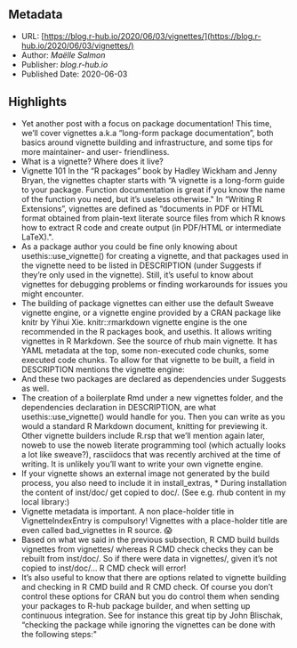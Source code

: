 ## Metadata

* URL: [https://blog.r-hub.io/2020/06/03/vignettes/](https://blog.r-hub.io/2020/06/03/vignettes/)
* Author: *Maëlle Salmon*
* Publisher: *blog.r-hub.io*
* Published Date: 2020-06-03

## Highlights

* Yet another post with a focus on package documentation! This time, we’ll cover vignettes a.k.a “long-form package documentation”, both basics around vignette building and infrastructure, and some tips for more maintainer- and user- friendliness.
* What is a vignette? Where does it live?
* Vignette 101 In the “R packages” book by Hadley Wickham and Jenny Bryan, the vignettes chapter starts with “A vignette is a long-form guide to your package. Function documentation is great if you know the name of the function you need, but it’s useless otherwise." In “Writing R Extensions”, vignettes are defined as “documents in PDF or HTML format obtained from plain-text literate source files from which R knows how to extract R code and create output (in PDF/HTML or intermediate LaTeX).".
* As a package author you could be fine only knowing about usethis::use_vignette() for creating a vignette, and that packages used in the vignette need to be listed in DESCRIPTION (under Suggests if they’re only used in the vignette). Still, it’s useful to know about vignettes for debugging problems or finding workarounds for issues you might encounter.
* The building of package vignettes can either use the default Sweave vignette engine, or a vignette engine provided by a CRAN package like knitr by Yihui Xie. knitr::rmarkdown vignette engine is the one recommended in the R packages book, and usethis. It allows writing vignettes in R Markdown. See the source of rhub main vignette. It has YAML metadata at the top, some non-executed code chunks, some executed code chunks. To allow for that vignette to be built, a field in DESCRIPTION mentions the vignette engine:
* And these two packages are declared as dependencies under Suggests as well.
* The creation of a boilerplate Rmd under a new vignettes folder, and the dependencies declaration in DESCRIPTION, are what usethis::use_vignette() would handle for you. Then you can write as you would a standard R Markdown document, knitting for previewing it. Other vignette builders include R.rsp that we’ll mention again later, noweb to use the noweb literate programming tool (which actually looks a lot like sweave?), rasciidocs that was recently archived at the time of writing. It is unlikely you’ll want to write your own vignette engine.
* If your vignette shows an external image not generated by the build process, you also need to include it in install_extras, * During installation the content of inst/doc/ get copied to doc/. (See e.g. rhub content in my local library:)
* Vignette metadata is important. A non place-holder title in VignetteIndexEntry is compulsory! Vignettes with a place-holder title are even called bad_vignettes in R source. 😱
* Based on what we said in the previous subsection, R CMD build builds vignettes from vignettes/ whereas R CMD check checks they can be rebuilt from inst/doc/. So if there were data in vignettes/, given it’s not copied to inst/doc/… R CMD check will error!
* It’s also useful to know that there are options related to vignette building and checking in R CMD build and R CMD check. Of course you don’t control these options for CRAN but you do control them when sending your packages to R-hub package builder, and when setting up continuous integration. See for instance this great tip by John Blischak, “checking the package while ignoring the vignettes can be done with the following steps:"
